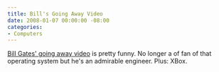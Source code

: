 ```yaml
---
title: Bill's Going Away Video
date: 2008-01-07 00:00:00 -08:00
categories:
- Computers
---
```


<p><a href="http://www.todaysbigthing.com/2008/01/07">Bill Gates' going away video</a> is pretty funny. No longer a of fan of that operating system but he's an admirable engineer. Plus: XBox.</p>
